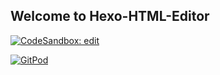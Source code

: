 ## Welcome to Hexo-HTML-Editor

[![CodeSandbox: edit](https://img.shields.io/badge/CodeSandbox-edit-blue?logo=codesandbox)](https://codesandbox.io/embed/github/hexo-html/html-editor)

[![GitPod](https://img.shields.io/badge/GitPod-open-orange?logo=gitpod)](https://gitpod.io/#https://github.com/hexo-html/html-editor)
